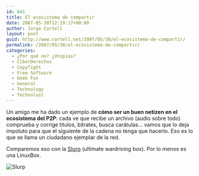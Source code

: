 ```yaml
---
id: 841
title: El ecosistema de compartir
date: 2007-05-30T12:19:17+00:00
author: Jorge Cortell
layout: post
guid: http://www.cortell.net/2007/05/30/el-ecosistema-de-compartir/
permalink: /2007/05/30/el-ecosistema-de-compartir/
categories:
  - ¿Por qué no? ¿Utopías?
  - CiberDerechos
  - Copyfight
  - Free Software
  - Geek Fun
  - General
  - Technology
  - Technolust
---
```

Un amigo me ha dado un ejemplo de **cómo ser un buen netizen en el ecosistema del P2P**: cada ve que recibe un archivo (audio sobre todo) comprueba y corrige tí­tulos, bitrates, busca carátulas... vamos que lo deja impoluto para que el siguiente de la cadena no tenga que hacerlo. Eso es lo que se llama un ciudadano ejemplar de la red.

Comparemos eso con la <a target="_blank" title="Slurp" href="http://geektechnique.org/projectlab/781/slurpr-the-mother-of-all-wardrive-boxes">Slurp</a> (ultimate wardriving box). Por lo menos es una LinuxBox.
  
![Slurp](http://geektechnique.org/images/1448t.jpg "Slurp")
